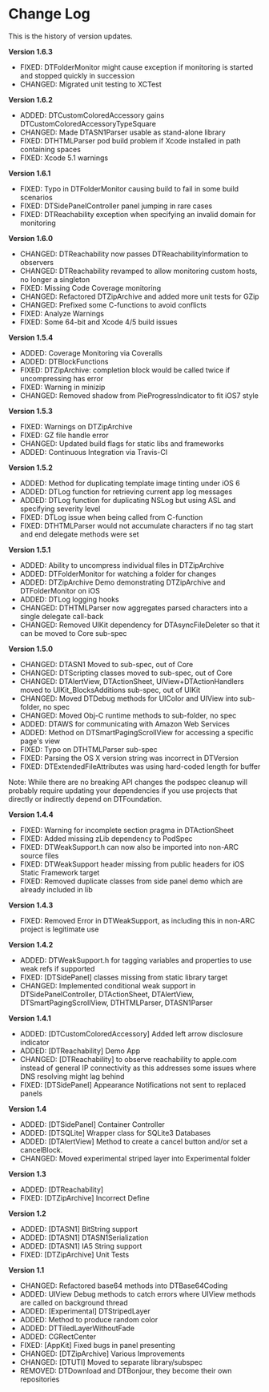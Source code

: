 Change Log
==========

This is the history of version updates.

**Version 1.6.3**

- FIXED: DTFolderMonitor might cause exception if monitoring is started and stopped quickly in succession
- CHANGED: Migrated unit testing to XCTest

**Version 1.6.2**

- ADDED: DTCustomColoredAccessory gains DTCustomColoredAccessoryTypeSquare
- CHANGED: Made DTASN1Parser usable as stand-alone library
- FIXED: DTHTMLParser pod build problem if Xcode installed in path containing spaces
- FIXED: Xcode 5.1 warnings

**Version 1.6.1**

- FIXED: Typo in DTFolderMonitor causing build to fail in some build scenarios
- FIXED: DTSidePanelController panel jumping in rare cases
- FIXED: DTReachability exception when specifying an invalid domain for monitoring

**Version 1.6.0**

- CHANGED: DTReachability now passes DTReachabilityInformation to observers
- CHANGED: DTReachability revamped to allow monitoring custom hosts, no longer a singleton
- FIXED: Missing Code Coverage monitoring
- CHANGED: Refactored DTZipArchive and added more unit tests for GZip
- CHANGED: Prefixed some C-functions to avoid conflicts
- FIXED: Analyze Warnings
- FIXED: Some 64-bit and Xcode 4/5 build issues 

**Version 1.5.4**

- ADDED: Coverage Monitoring via Coveralls
- ADDED: DTBlockFunctions
- FIXED: DTZipArchive: completion block would be called twice if uncompressing has error
- FIXED: Warning in minizip
- CHANGED: Removed shadow from PieProgressIndicator to fit iOS7 style

**Version 1.5.3**

- FIXED: Warnings on DTZipArchive
- FIXED: GZ file handle error
- CHANGED: Updated build flags for static libs and frameworks
- ADDED: Continuous Integration via Travis-CI

**Version 1.5.2**

- ADDED: Method for duplicating template image tinting under iOS 6
- ADDED: DTLog function for retrieving current app log messages
- ADDED: DTLog function for duplicating NSLog but using ASL and specifying severity level
- FIXED: DTLog issue when being called from C-function
- FIXED: DTHTMLParser would not accumulate characters if no tag start and end delegate methods were set

**Version 1.5.1**

- ADDED: Ability to uncompress individual files in DTZipArchive
- ADDED: DTFolderMonitor for watching a folder for changes
- ADDED: DTZipArchive Demo demonstrating DTZipArchive and DTFolderMonitor on iOS
- ADDED: DTLog logging hooks
- CHANGED: DTHTMLParser now aggregates parsed characters into a single delegate call-back
- CHANGED: Removed UIKit dependency for DTAsyncFileDeleter so that it can be moved to Core sub-spec

**Version 1.5.0**

- CHANGED: DTASN1 Moved to sub-spec, out of Core
- CHANGED: DTScripting classes moved to sub-spec, out of Core
- CHANGED: DTAlertView, DTActionSheet, UIView+DTActionHandlers moved to UIKit_BlocksAdditions sub-spec, out of UIKit
- CHANGED: Moved DTDebug methods for UIColor and UIView into sub-folder, no spec
- CHANGED: Moved Obj-C runtime methods to sub-folder, no spec
- ADDED: DTAWS for communicating with Amazon Web Services
- ADDED: Method on DTSmartPagingScrollView for accessing a specific page's view
- FIXED: Typo on DTHTMLParser sub-spec
- FIXED: Parsing the OS X version string was incorrect in DTVersion
- FIXED: DTExtendedFileAttributes was using hard-coded length for buffer

Note: While there are no breaking API changes the podspec cleanup will probably require updating your dependencies if you use projects that directly or indirectly depend on DTFoundation.

**Version 1.4.4**

- FIXED: Warning for incomplete section pragma in DTActionSheet
- FIXED: Added missing zLib dependency to PodSpec
- FIXED: DTWeakSupport.h can now also be imported into non-ARC source files
- FIXED: DTWeakSupport header missing from public headers for iOS Static Framework target
- FIXED: Removed duplicate classes from side panel demo which are already included in lib

**Version 1.4.3**

- FIXED: Removed Error in DTWeakSupport, as including this in non-ARC project is legitimate use

**Version 1.4.2**

- ADDED: DTWeakSupport.h for tagging variables and properties to use weak refs if supported
- FIXED: [DTSidePanel] classes missing from static library target
- CHANGED: Implemented conditional weak support in DTSidePanelController, DTActionSheet, DTAlertView, 
DTSmartPagingScrollView, DTHTMLParser, DTASN1Parser

**Version 1.4.1**

- ADDED: [DTCustomColoredAccessory] Added left arrow disclosure indicator
- ADDED: [DTReachability] Demo App
- CHANGED: [DTReachability] to observe reachability to apple.com instead of general IP connectivity as this addresses some issues where DNS resolving might lag behind
- FIXED: [DTSidePanel] Appearance Notifications not sent to replaced panels

**Version 1.4**

- ADDED: [DTSidePanel] Container Controller
- ADDED: [DTSQLite] Wrapper class for SQLite3 Databases
- ADDED: [DTAlertView] Method to create a cancel button and/or set a cancelBlock.
- CHANGED: Moved experimental striped layer into Experimental folder

**Version 1.3**

- ADDED: [DTReachability]
- FIXED: [DTZipArchive] Incorrect Define

**Version 1.2**

- ADDED: [DTASN1] BitString support
- ADDED: [DTASN1] DTASN1Serialization
- ADDED: [DTASN1] IA5 String support
- FIXED: [DTZipArchive] Unit Tests

**Version 1.1**

- CHANGED: Refactored base64 methods into DTBase64Coding
- ADDED: UIView Debug methods to catch errors where UIView methods are called on background thread
- ADDED: [Experimental] DTStripedLayer
- ADDED: Method to produce random color
- ADDED: DTTiledLayerWithoutFade
- ADDED: CGRectCenter
- FIXED: [AppKit] Fixed bugs in panel presenting
- CHANGED: [DTZipArchive] Various Improvements
- CHANGED: [DTUTI] Moved to separate library/subspec
- REMOVED: DTDownload and DTBonjour, they become their own repositories

